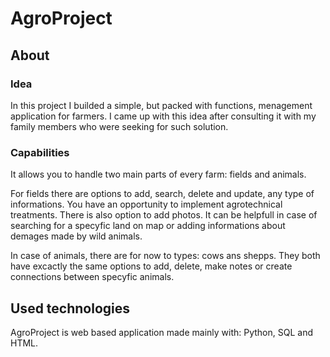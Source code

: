 # AgroProject

## About
### Idea
In this project I builded a simple, but packed with functions, menagement application for farmers.
I came up with this idea after consulting it with my family members who were seeking for such solution.

### Capabilities
It allows you to handle two main parts of every farm: fields and animals.

For fields there are options to add, search, delete and update, any type of informations. You have an opportunity to 
implement agrotechnical treatments. There is also option to add photos. It can be helpfull in case of searching for a specyfic land on map or adding informations about demages made by wild animals.

In case of animals, there are for now to types: cows ans shepps. They both have excactly the same options to add, delete, make notes or create connections between specyfic animals.

## Used technologies
AgroProject is web based application made mainly with: Python, SQL and HTML.
